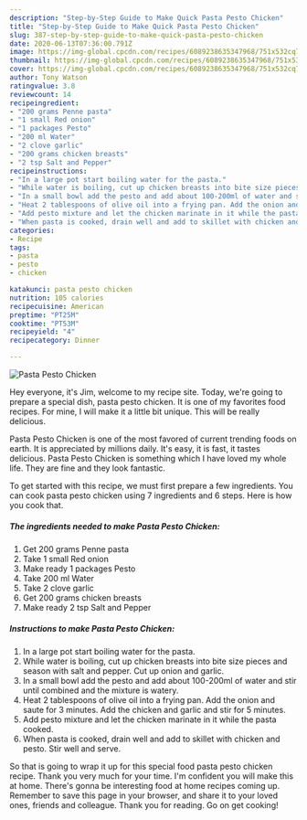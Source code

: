 ```yaml
---
description: "Step-by-Step Guide to Make Quick Pasta Pesto Chicken"
title: "Step-by-Step Guide to Make Quick Pasta Pesto Chicken"
slug: 387-step-by-step-guide-to-make-quick-pasta-pesto-chicken
date: 2020-06-13T07:36:00.791Z
image: https://img-global.cpcdn.com/recipes/6089238635347968/751x532cq70/pasta-pesto-chicken-recipe-main-photo.jpg
thumbnail: https://img-global.cpcdn.com/recipes/6089238635347968/751x532cq70/pasta-pesto-chicken-recipe-main-photo.jpg
cover: https://img-global.cpcdn.com/recipes/6089238635347968/751x532cq70/pasta-pesto-chicken-recipe-main-photo.jpg
author: Tony Watson
ratingvalue: 3.8
reviewcount: 14
recipeingredient:
- "200 grams Penne pasta"
- "1 small Red onion"
- "1 packages Pesto"
- "200 ml Water"
- "2 clove garlic"
- "200 grams chicken breasts"
- "2 tsp Salt and Pepper"
recipeinstructions:
- "In a large pot start boiling water for the pasta."
- "While water is boiling, cut up chicken breasts into bite size pieces and season with salt and pepper. Cut up onion and garlic."
- "In a small bowl add the pesto and add about 100-200ml of water and stir until combined and the mixture is watery."
- "Heat 2 tablespoons of olive oil into a frying pan. Add the onion and saute for 3 minutes. Add the chicken and garlic and stir for 5 minutes."
- "Add pesto mixture and let the chicken marinate in it while the pasta cooked."
- "When pasta is cooked, drain well and add to skillet with chicken and pesto. Stir well and serve."
categories:
- Recipe
tags:
- pasta
- pesto
- chicken

katakunci: pasta pesto chicken 
nutrition: 105 calories
recipecuisine: American
preptime: "PT25M"
cooktime: "PT53M"
recipeyield: "4"
recipecategory: Dinner

---
```



![Pasta Pesto Chicken](https://img-global.cpcdn.com/recipes/6089238635347968/751x532cq70/pasta-pesto-chicken-recipe-main-photo.jpg)

Hey everyone, it's Jim, welcome to my recipe site. Today, we're going to prepare a special dish, pasta pesto chicken. It is one of my favorites food recipes. For mine, I will make it a little bit unique. This will be really delicious.



Pasta Pesto Chicken is one of the most favored of current trending foods on earth. It is appreciated by millions daily. It's easy, it is fast, it tastes delicious. Pasta Pesto Chicken is something which I have loved my whole life. They are fine and they look fantastic.


To get started with this recipe, we must first prepare a few ingredients. You can cook pasta pesto chicken using 7 ingredients and 6 steps. Here is how you cook that.

<!--inarticleads1-->

##### The ingredients needed to make Pasta Pesto Chicken:

1. Get 200 grams Penne pasta
1. Take 1 small Red onion
1. Make ready 1 packages Pesto
1. Take 200 ml Water
1. Take 2 clove garlic
1. Get 200 grams chicken breasts
1. Make ready 2 tsp Salt and Pepper




<!--inarticleads2-->

##### Instructions to make Pasta Pesto Chicken:

1. In a large pot start boiling water for the pasta.
1. While water is boiling, cut up chicken breasts into bite size pieces and season with salt and pepper. Cut up onion and garlic.
1. In a small bowl add the pesto and add about 100-200ml of water and stir until combined and the mixture is watery.
1. Heat 2 tablespoons of olive oil into a frying pan. Add the onion and saute for 3 minutes. Add the chicken and garlic and stir for 5 minutes.
1. Add pesto mixture and let the chicken marinate in it while the pasta cooked.
1. When pasta is cooked, drain well and add to skillet with chicken and pesto. Stir well and serve.




So that is going to wrap it up for this special food pasta pesto chicken recipe. Thank you very much for your time. I'm confident you will make this at home. There's gonna be interesting food at home recipes coming up. Remember to save this page in your browser, and share it to your loved ones, friends and colleague. Thank you for reading. Go on get cooking!
